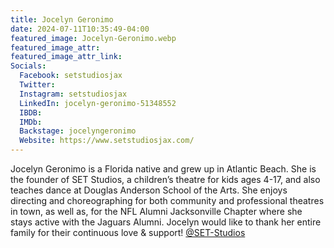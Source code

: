 ```yaml
---
title: Jocelyn Geronimo
date: 2024-07-11T10:35:49-04:00
featured_image: Jocelyn-Geronimo.webp
featured_image_attr: 
featured_image_attr_link: 
Socials:
  Facebook: setstudiosjax
  Twitter: 
  Instagram: setstudiosjax
  LinkedIn: jocelyn-geronimo-51348552
  IBDB: 
  IMDb:
  Backstage: jocelyngeronimo
  Website: https://www.setstudiosjax.com/
---
```

Jocelyn Geronimo is a Florida native and grew up in Atlantic Beach. She is the founder of SET Studios, a children’s theatre for kids ages 4-17, and also teaches dance at Douglas Anderson School of the Arts. She enjoys directing and choreographing for both community and professional theatres in town, as well as, for the NFL Alumni Jacksonville Chapter where she stays active with the Jaguars Alumni. Jocelyn would like to thank her entire family for their continuous love & support! [@SET-Studios](https://www.instagram.com/setstudiosjax)